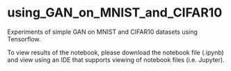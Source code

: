 # using_GAN_on_MNIST_and_CIFAR10
Experiments of simple GAN on MNIST and CIFAR10 datasets using Tensorflow.

To view results of the notebook, please download the notebook file (.ipynb) and view using an IDE that supports viewing of notebook files (i.e. Jupyter).
